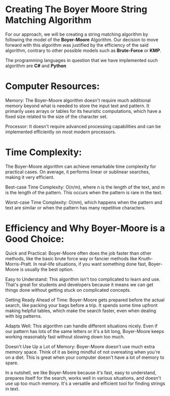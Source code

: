# Creating The Boyer Moore String Matching Algorithm

For our approach, we will be creating a string matching algorithm by following the model of the **Boyer-Moore** Algorithm.
Our decision to move forward with this algorithm was justified by the efficiency of the said algorithm, contrary to other possible models such as **Brute-Force** or **KMP**.

The programming languages in question that we have implemented such algorithm are **C#** and **Python**


# Computer Resources:

Memory: The Boyer-Moore algorithm doesn't require much additional memory beyond what is needed to store the input text and pattern. It primarily uses arrays or tables for its heuristic computations, which have a fixed size related to the size of the character set.

Processor: It doesn't require advanced processing capabilities and can be implemented efficiently on most modern processors.

# Time Complexity:

The Boyer-Moore algorithm can achieve remarkable time complexity for practical cases. On average, it performs linear or sublinear searches, making it very efficient.

Best-case Time Complexity: O(n/m), where n is the length of the text, and m is the length of the pattern. This occurs when the pattern is rare in the text.

Worst-case Time Complexity: O(nm), which happens when the pattern and text are similar or when the pattern has many repetitive characters.

# Efficiency and Why Boyer-Moore is a Good Choice:

Quick and Practical: Boyer-Moore often does the job faster than other methods, like the basic brute force way or fancier methods like Knuth-Morris-Pratt. In real-life situations, if you want something done fast, Boyer-Moore is usually the best option.

Easy to Understand: This algorithm isn't too complicated to learn and use. That's great for students and developers because it means we can get things done without getting stuck on complicated concepts.

Getting Ready Ahead of Time: Boyer-Moore gets prepared before the actual search, like packing your bags before a trip. It spends some time upfront making helpful tables, which make the search faster, even when dealing with big patterns.

Adapts Well: This algorithm can handle different situations nicely. Even if our pattern has lots of the same letters or it's a bit long, Boyer-Moore keeps working reasonably fast without slowing down too much.

Doesn't Use Up a Lot of Memory: Boyer-Moore doesn't use much extra memory space. Think of it as being mindful of not overeating when you're on a diet. This is great when your computer doesn't have a lot of memory to spare.

In a nutshell, we like Boyer-Moore because it's fast, easy to understand, prepares itself for the search, works well in various situations, and doesn't use up too much memory. It's a versatile and efficient tool for finding strings in text.
